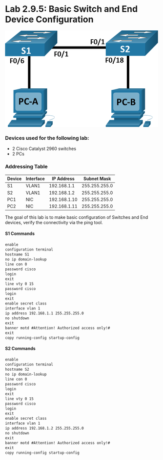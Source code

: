 # Lab 2.9.5: Basic Switch and End Device Configuration

![Topology](Pasted%20image%2020250617145956.png)

### Devices used for the following lab:
* 2 Cisco Catalyst 2960 switches
* 2 PCs

### Addressing Table

| Device | Interface | IP Address   | Subnet Mask   |
| ------ | --------- | ------------ | ------------- |
| S1     | VLAN1     | 192.168.1.1  | 255.255.255.0 |
| S2     | VLAN1     | 192.168.1.2  | 255.255.255.0 |
| PC1    | NIC       | 192.168.1.10 | 255.255.255.0 |
| PC2    | NIC       | 192.168.1.11 | 255.255.255.0 |
The goal of this lab is to make basic configuration of Switches and End devices, verify the connectivity via the ping tool.
#### S1 Commands
```ios
enable
configuration terminal
hostname S1
no ip domain-lookup
line con 0
password cisco
login
exit
line vty 0 15
password cisco
login
exit
enable secret class
interface vlan 1
ip address 192.168.1.1 255.255.255.0
no shutdown
exit
banner motd #Attention! Authorized access only!#
exit
copy running-config startup-config
```

#### S2 Commands
```ios
enable
configuration terminal
hostname S2
no ip domain-lookup
line con 0
password cisco
login
exit
line vty 0 15
password cisco
login
exit
enable secret class
interface vlan 1
ip address 192.168.1.2 255.255.255.0
no shutdown
exit
banner motd #Attention! Authorized access only!#
exit
copy running-config startup-config
```
